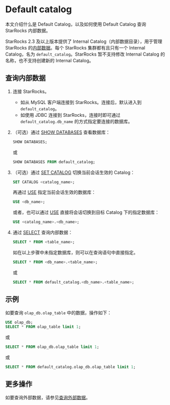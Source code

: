 # Default catalog

本文介绍什么是 Default Catalog，以及如何使用 Default Catalog 查询 StarRocks 内部数据。

StarRocks 2.3 及以上版本提供了 Internal Catalog（内部数据目录），用于管理 StarRocks 的[内部数据](../catalog/catalog_overview.md#基本概念)。每个 StarRocks 集群都有且只有一个 Internal Catalog，名为 `default_catalog`。StarRocks 暂不支持修改 Internal Catalog 的名称，也不支持创建新的 Internal Catalog。

## 查询内部数据

1. 连接 StarRocks。
   - 如从 MySQL 客户端连接到 StarRocks。连接后，默认进入到 `default_catalog`。
   - 如使用 JDBC 连接到 StarRocks，连接时即可通过 `default_catalog.db_name` 的方式指定要连接的数据库。
2. （可选）通过 [SHOW DATABASES](/sql-reference/sql-statements/data-manipulation/SHOW%20DATABASES.md) 查看数据库：

   ```SQL
   SHOW DATABASES;
   ```

   或

   ```SQL
   SHOW DATABASES FROM default_catalog;
   ```

3. （可选）通过 [SET CATALOG](../../sql-reference/sql-statements/data-definition/SET%20CATALOG.md) 切换当前会话生效的 Catalog：

   ```SQL
   SET CATALOG <catalog_name>;
   ```

   再通过 [USE](../../sql-reference/sql-statements/data-definition/USE.md) 指定当前会话生效的数据库：

   ```SQL
   USE <db_name>;
   ```

   或者，也可以通过 [USE](../../sql-reference/sql-statements/data-definition/USE.md) 直接将会话切换到目标 Catalog 下的指定数据库：

   ```SQL
   USE <catalog_name>.<db_name>;
   ```

4. 通过 [SELECT](/sql-reference/sql-statements/data-manipulation/SELECT.md) 查询内部数据：

   ```SQL
   SELECT * FROM <table_name>;
   ```

   如在以上步骤中未指定数据库，则可以在查询语句中直接指定。

   ```SQL
   SELECT * FROM <db_name>.<table_name>;
   ```

   或

   ```SQL
   SELECT * FROM default_catalog.<db_name>.<table_name>;
   ```

## 示例

如要查询 `olap_db.olap_table` 中的数据，操作如下：

 ```SQL
USE olap_db;
SELECT * FROM olap_table limit 1;
```

或

```SQL
SELECT * FROM olap_db.olap_table limit 1;   
```

或

```SQL
SELECT * FROM default_catalog.olap_db.olap_table limit 1;
```

## 更多操作

如要查询外部数据，请参见[查询外部数据](/data_source/catalog/query_external_data.md)。
